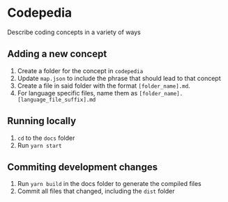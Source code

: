 # Codepedia

Describe coding concepts in a variety of ways

## Adding a new concept

1. Create a folder for the concept in `codepedia`
1. Update `map.json` to include the phrase that should lead to that concept
1. Create a file in said folder with the format `[folder_name].md`.
1. For language specific files, name them as `[folder_name].[language_file_suffix].md`

## Running locally

1. `cd` to the `docs` folder
1. Run `yarn start`

## Commiting development changes

1. Run `yarn build` in the docs folder to generate the compiled files
1. Commit all files that changed, including the `dist` folder
